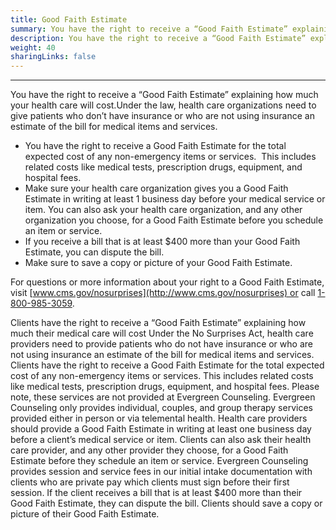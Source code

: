 ```yaml
---
title: Good Faith Estimate
summary: You have the right to receive a “Good Faith Estimate” explaining how much your health care will cost.
description: You have the right to receive a “Good Faith Estimate” explaining how much your health care will cost. ​Under the law, health care organizations need to give patients who don’t have insurance or who are not using insurance an estimate of the bill for medical items and services.
weight: 40
sharingLinks: false
---
```


---
</div>
You have the right to receive a “Good Faith Estimate” explaining how much your health care will cost.  
​Under the law, health care organizations need to give patients who don’t have insurance or who are not using insurance an estimate of the bill for medical items and services.

- You have the right to receive a Good Faith Estimate for the total expected cost of any non-emergency items or services.  This includes related costs like medical tests, prescription drugs, equipment, and hospital fees.
- Make sure your health care organization gives you a Good Faith Estimate in writing at least 1 business day before your medical service or item. You can also ask your health care organization, and any other organization you choose, for a Good Faith Estimate before you schedule an item or service.
- If you receive a bill that is at least $400 more than your Good Faith Estimate, you can dispute the bill.
- Make sure to save a copy or picture of your Good Faith Estimate.

For questions or more information about your right to a Good Faith Estimate, visit [www.cms.gov/nosurprises](http://www.cms.gov/nosurprises) or call [1-800-985-3059](tel:1-800-985-3059).

Clients have the right to receive a “Good Faith Estimate” explaining how much their medical care will cost
Under the No Surprises Act, health care providers need to provide patients who do not have insurance or who are not using insurance an estimate of the bill for medical items and services. 
Clients have the right to receive a Good Faith Estimate for the total expected cost of any non-emergency items or services. This includes related costs like medical tests, prescription drugs, equipment, and hospital fees. Please note, these services are not provided at Evergreen Counseling. Evergreen Counseling only provides individual, couples, and group therapy services provided either in person or via telemental health.
Health care providers should provide a Good Faith Estimate in writing at least one business day before a client’s medical service or item. Clients can also ask their health care provider, and any other provider they choose, for a Good Faith Estimate before they schedule an item or service. 
Evergreen Counseling provides session and service fees in our initial intake documentation with clients who are private pay which clients must sign before their first session. 
If the client receives a bill that is at least $400 more than their Good Faith Estimate, they can dispute the bill.
Clients should save a copy or picture of their Good Faith Estimate.
